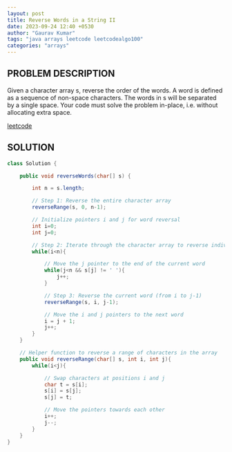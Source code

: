 ```yaml
---
layout: post
title: Reverse Words in a String II
date: 2023-09-24 12:40 +0530
author: "Gaurav Kumar"
tags: "java arrays leetcode leetcodealgo100"
categories: "arrays"
---
```


## PROBLEM DESCRIPTION

Given a character array s, reverse the order of the words.
A word is defined as a sequence of non-space characters. The words in s will be separated by a single space.
Your code must solve the problem in-place, i.e. without allocating extra space.

[leetcode](https://leetcode.com/problems/reverse-words-in-a-string-ii/)

## SOLUTION

```java
class Solution {

    public void reverseWords(char[] s) {

        int n = s.length;

        // Step 1: Reverse the entire character array
        reverseRange(s, 0, n-1);

        // Initialize pointers i and j for word reversal
        int i=0;
        int j=0;

        // Step 2: Iterate through the character array to reverse individual words
        while(i<n){

            // Move the j pointer to the end of the current word
            while(j<n && s[j] != ' '){
                j++;
            }

            // Step 3: Reverse the current word (from i to j-1)
            reverseRange(s, i, j-1);

            // Move the i and j pointers to the next word
            i = j + 1;
            j++;
        }
    }

    // Helper function to reverse a range of characters in the array
    public void reverseRange(char[] s, int i, int j){
        while(i<j){

            // Swap characters at positions i and j
            char t = s[i];
            s[i] = s[j];
            s[j] = t;

            // Move the pointers towards each other
            i++;
            j--;
        }
    }
}
```
